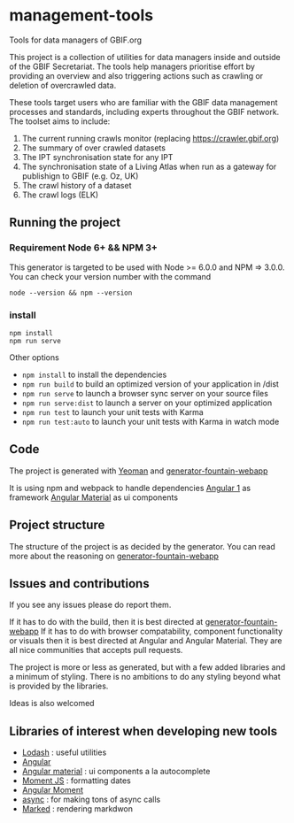 # management-tools
Tools for data managers of GBIF.org

This project is a collection of utilities for data managers inside and outside of the GBIF Secretariat.  The tools help managers prioritise effort by providing an overview and also triggering actions such as crawling or deletion of overcrawled data.

These tools target users who are familiar with the GBIF data management processes and standards, including experts throughout the GBIF network.  The toolset aims to include:

  1. The current running crawls monitor (replacing https://crawler.gbif.org)
  2. The summary of over crawled datasets
  3. The IPT synchronisation state for any IPT
  4. The synchronisation state of a Living Atlas when run as a gateway for publishign to GBIF (e.g. Oz, UK)
  5. The crawl history of a dataset 
  6. The crawl logs (ELK)


## Running the project

### Requirement Node 6+ && NPM 3+
This generator is targeted to be used with Node >= 6.0.0 and NPM => 3.0.0. You can check your version number with the command
```
node --version && npm --version
```

### install
```
npm install
npm run serve
```

Other options 

* `npm install` to install the dependencies
* `npm run build` to build an optimized version of your application in /dist
* `npm run serve` to launch a browser sync server on your source files
* `npm run serve:dist` to launch a server on your optimized application
* `npm run test` to launch your unit tests with Karma
* `npm run test:auto` to launch your unit tests with Karma in watch mode

## Code
The project is generated with [Yeoman](http://yeoman.io/generators/) and [generator-fountain-webapp](https://github.com/FountainJS/generator-fountain-webapp/tree/e37f2ad97e354f410f14995650284ea24b5f7bf3)

It is using npm and webpack to handle dependencies
[Angular 1](https://angularjs.org/) as framework
[Angular Material](https://material.angularjs.org/latest/) as ui components

## Project structure
The structure of the project is as decided by the generator. You can read more about the reasoning on [generator-fountain-webapp](https://github.com/FountainJS/generator-fountain-webapp/tree/e37f2ad97e354f410f14995650284ea24b5f7bf3)

## Issues and contributions
If you see any issues please do report them.

If it has to do with the build, then it is best directed at [generator-fountain-webapp](https://github.com/FountainJS/generator-fountain-webapp/tree/e37f2ad97e354f410f14995650284ea24b5f7bf3)
If it has to do with browser compatability, component functionality or visuals then it is best directed at Angular and Angular Material. They are all nice communities that accepts pull requests.

The project is more or less as generated, but with a few added libraries and a minimum of styling. There is no ambitions to do any styling beyond what is provided by the libraries.

Ideas is also welcomed

## Libraries of interest when developing new tools

* [Lodash](https://lodash.com/docs/4.17.4) : useful utilities
* [Angular](https://angularjs.org/)
* [Angular material](https://material.angularjs.org/1.1.5/) : ui components a la autocomplete
* [Moment JS](https://momentjs.com/) : formatting dates
* [Angular Moment](https://github.com/urish/angular-moment)
* [async](https://caolan.github.io/async/docs.html) : for making tons of async calls
* [Marked](https://www.npmjs.com/package/marked) : rendering markdwon
